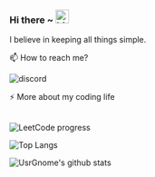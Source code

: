 ### Hi there ~ <img src="https://user-images.githubusercontent.com/1303154/88677602-1635ba80-d120-11ea-84d8-d263ba5fc3c0.gif" width="24px" alt="hi">

I believe in keeping all things simple.

📫  How to reach me?

![discord](https://img.shields.io/static/v1?style=flat-square&logo=discord&label=&message=@usrgnome&color=5b5b5b&labelColor=5b5b5b)

<summary>⚡️ More about my coding life</summary>
<br />

![LeetCode progress](https://leetcode-badge.chyroc.cn/?name=usrgnome&refresh=true)

![Top Langs](https://github-readme-stats.vercel.app/api/top-langs/?username=usrgnome&layout=compact&hide=css,html)

![UsrGnome's github stats](https://github-readme-stats.vercel.app/api?username=usrgnome&count_private=true&show_icons=true&theme=onedark)
